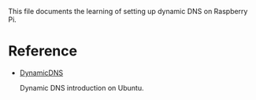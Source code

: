 This file documents the learning of setting up dynamic DNS on Raspberry Pi.

# Reference

- [DynamicDNS](https://help.ubuntu.com/community/DynamicDNS)

  Dynamic DNS introduction on Ubuntu.
